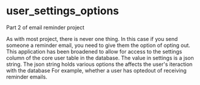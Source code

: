 # user_settings_options
Part 2 of email reminder project

As with most project, there is never one thing.  In this case if you send someone a reminder email, you need to give them the option of opting out.  
This application has been broadened to allow for access to the settings column of the core user table in the database.  The value in settings is a json string.  The json string holds various options the affects the user's iteraction with the database
For example, whether a user has optedout of receiving reminder emails.

